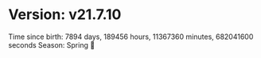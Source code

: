 # Version: v21.7.10
Time since birth: 7894 days, 189456 hours, 11367360 minutes, 682041600 seconds
Season: Spring 🌸
